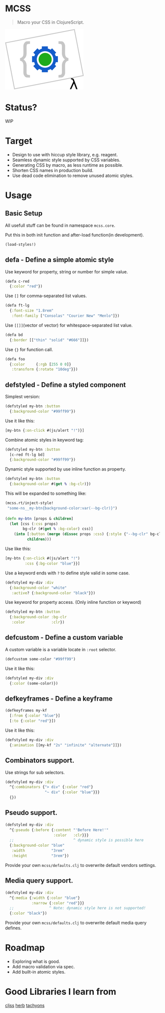 # MCSS
> Macro your CSS in ClojureScript.

![Logo](mcss.png)

# Status?
WIP

# Target
- Design to use with hiccup style library, e.g. reagent.
- Seamless dynamic style supported by CSS variables.
- Generating CSS by macro, as less runtime as possible.
- Shorten CSS names in production build.
- Use dead code elimination to remove unused atomic styles.

# Usage
## Basic Setup
All usefull stuff can be found in namespace `mcss.core`.

Put this in both init function and after-load function(in development).

```clojure
(load-styles!)
```

## defa - Define a simple atomic style
Use keyword for property, string or number for simple value.

```clojure
(defa c-red
  {:color "red"})
```

Use `[]` for comma-separated list values.

``` clojure
(defa ft-lg
  {:font-size "1.8rem"
   :font-family ["Consolas" "Courier New" "Menlo"]})
```

Use `[[]]`(vector of vector) for whitespace-separated list value.

```clojure
(defa bd
  {:border [["thin" "solid" "#666"]]})
```

Use `{}` for function call.

```clojure
(defa foo
  {:color     {:rgb [255 0 0]}
   :transform {:rotate "10deg"}})
```

## defstyled - Define a styled component
Simplest version:

```clojure
(defstyled my-btn :button
  {:background-color "#99ff99"})
```

Use it like this:

```clojure
[my-btn {:on-click #(js/alert "!")}]
```

Combine atomic styles in keyword tag:

```clojure
(defstyled my-btn :button
  [c-red ft-lg bd]
  {:background-color "#99ff99"})
```

Dynamic style supported by use inline function as property.

```clojure
(defstyled my-btn :button
  {:background-color #(get % :bg-clr)})
```

This will be expanded to something like:

```clojure
(mcss.rt/inject-style!
 "some-ns__my-btn{background-color:var(--bg-clr)}")

(defn my-btn [props & children]
  (let [css (:css props)
        bg-clr (#(get % :bg-color) css)]
    (into [:button (merge (dissoc props :css) {:style {"--bg-clr" bg-clr}})]
          children)))
```

Use like this:

```clojure
[my-btn {:on-click #(js/alert "!")
         :css {:bg-color "blue"}}]
```

Use a keyword ends with `?` to define style valid in some case.

```clojure
(defstyled my-div :div
  {:background-color "white"
   :active? {:background-color "black"}})
```

Use keyword for property access. (Only inline function or keyword)

```clojure
(defstyled my-btn :button
  {:background-color :bg-clr
   :color            :clr})
```

## defcustom - Define a custom variable

A custom variable is a variable locate in `:root` selector.

```clojure
(defcustom some-color "#99ff99")
```

Use it like this:

```clojure
(defstyled my-div :div
  {:color (some-color)})
```

## defkeyframes - Define a keyframe

```clojure
(defkeyframes my-kf
  [:from {:color "blue"}]
  [:to {:color "red"}])
```

Use it like this:

```clojure
(defstyled my-div :div
  {:animation [[my-kf "2s" "infinite" "alternate"]]})
```

## Combinators support.

Use strings for sub selectors.

```clojure
(defstyled my-div :div
  ^{:combinators {"> div" {:color "red"}
                  "~ div" {:color "blue"}}}
  {})
```

## Pseudo support.

```clojure
(defstyled my-div :div
  ^{:pseudo {:before {:content "'Before Here!'"
                      :color   :clr}}}
  ;;                           ^ dynamic style is possible here
  {:background-color "blue"
   :width            "3rem"
   :height           "3rem"})
```

Provide your own `mcss/defaults.clj` to overwrite default vendors settings.

## Media query support.

```clojure
(defstyled my-div :div
  ^{:media {:width {:color "blue"}
            :narrow {:color "red"}}}
  ;;                ^ Note: dynamic style here is not supported!
  {:color "black"})
```

Provide your own `mcss/defaults.clj` to overwrite default media query defines.

# Roadmap
- Exploring what is good.
- Add macro validation via spec.
- Add built-in atomic styles.

# Good Libraries I learn from
[cljss](https://github.com/clj-commons/cljss)
[herb](https://github.com/roosta/herb)
[tachyons](https://github.com/tachyons-css/tachyons)
